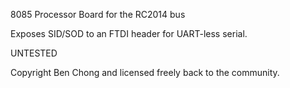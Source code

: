 8085 Processor Board for the RC2014 bus
<p>
Exposes SID/SOD to an FTDI header for UART-less serial.
<p>
UNTESTED
<p>
Copyright Ben Chong and licensed freely back to the community.
